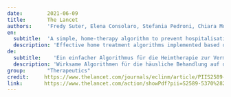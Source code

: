 ```yaml
---
date:        2021-06-09
title:       The Lancet
authors:     'Fredy Suter, Elena Consolaro, Stefania Pedroni, Chiara Moroni, Elena Pastò, Maria Vittoria Paganini, Grazia Pravettoni, Umberto Cantarelli, Nadia Rubis, Norberto Perico, Annalisa Perna, Tobia Peracchi, Piero Ruggenenti, Giuseppe Remuzzi'
en:
  subtitle:  'A simple, home-therapy algorithm to prevent hospitalisation for COVID-19 patients: A retrospective observational matched-cohort study'
  description: 'Effective home treatment algorithms implemented based on a pathophysiologic and pharmacologic rationale to accelerate recovery and prevent hospitalisation of patients with early coronavirus disease 2019 (COVID-19) would have major implications for patients and health system.'
de: 
  subtitle:    'Ein einfacher Algorithmus für die Heimtherapie zur Vermeidung von Krankenhausaufenthalten bei COVID-19-Patienten: Eine retrospektive, beobachtende Matched-Cohort-Studie'
  description: 'Wirksame Algorithmen für die häusliche Behandlung auf der Grundlage pathophysiologischer und pharmakologischer Überlegungen zur Beschleunigung der Genesung und zur Vermeidung von Krankenhausaufenthalten bei Patienten mit früher Coronavirus-Erkrankung 2019 (COVID-19) hätten erhebliche Auswirkungen auf die Patienten und das Gesundheitssystem.'
group:       "Therapeutics"
credit:     https://www.thelancet.com/journals/eclinm/article/PIIS2589-5370(21)00221-2/fulltext
link:       https://www.thelancet.com/action/showPdf?pii=S2589-5370%2821%2900221-2
---
```

<object data="{{ page.link }}" style='height:calc(100vh - 400px); width: 100%' type='application/pdf'></object>